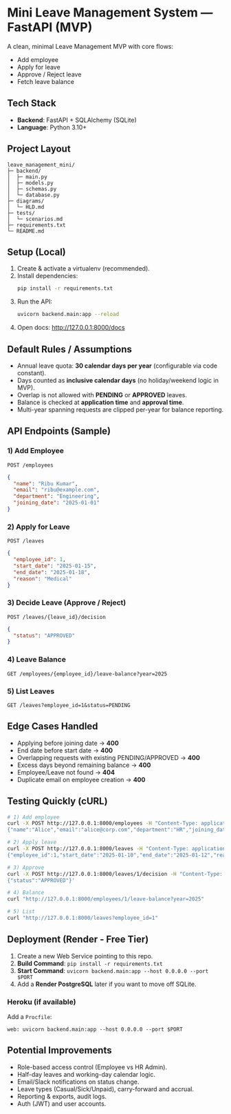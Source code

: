 # Mini Leave Management System — FastAPI (MVP)

A clean, minimal Leave Management MVP with core flows:
- Add employee
- Apply for leave
- Approve / Reject leave
- Fetch leave balance

## Tech Stack
- **Backend**: FastAPI + SQLAlchemy (SQLite)
- **Language**: Python 3.10+

## Project Layout
```
leave_management_mini/
├─ backend/
│  ├─ main.py
│  ├─ models.py
│  ├─ schemas.py
│  └─ database.py
├─ diagrams/
│  └─ HLD.md
├─ tests/
│  └─ scenarios.md
├─ requirements.txt
└─ README.md
```

## Setup (Local)
1. Create & activate a virtualenv (recommended).
2. Install dependencies:
   ```bash
   pip install -r requirements.txt
   ```
3. Run the API:
   ```bash
   uvicorn backend.main:app --reload
   ```
4. Open docs: http://127.0.0.1:8000/docs

## Default Rules / Assumptions
- Annual leave quota: **30 calendar days per year** (configurable via code constant).
- Days counted as **inclusive calendar days** (no holiday/weekend logic in MVP).
- Overlap is not allowed with **PENDING** or **APPROVED** leaves.
- Balance is checked at **application time** and **approval time**.
- Multi-year spanning requests are clipped per-year for balance reporting.

## API Endpoints (Sample)

### 1) Add Employee
`POST /employees`
```json
{
  "name": "Ribu Kumar",
  "email": "ribu@example.com",
  "department": "Engineering",
  "joining_date": "2025-01-01"
}
```

### 2) Apply for Leave
`POST /leaves`
```json
{
  "employee_id": 1,
  "start_date": "2025-01-15",
  "end_date": "2025-01-18",
  "reason": "Medical"
}
```

### 3) Decide Leave (Approve / Reject)
`POST /leaves/{leave_id}/decision`
```json
{
  "status": "APPROVED"
}
```

### 4) Leave Balance
`GET /employees/{employee_id}/leave-balance?year=2025`

### 5) List Leaves
`GET /leaves?employee_id=1&status=PENDING`

## Edge Cases Handled
- Applying before joining date → **400**
- End date before start date → **400**
- Overlapping requests with existing PENDING/APPROVED → **400**
- Excess days beyond remaining balance → **400**
- Employee/Leave not found → **404**
- Duplicate email on employee creation → **400**

## Testing Quickly (cURL)
```bash
# 1) Add employee
curl -X POST http://127.0.0.1:8000/employees -H "Content-Type: application/json" -d '
{"name":"Alice","email":"alice@corp.com","department":"HR","joining_date":"2025-01-01"}'

# 2) Apply leave
curl -X POST http://127.0.0.1:8000/leaves -H "Content-Type: application/json" -d '
{"employee_id":1,"start_date":"2025-01-10","end_date":"2025-01-12","reason":"Personal"}'

# 3) Approve
curl -X POST http://127.0.0.1:8000/leaves/1/decision -H "Content-Type: application/json" -d '
{"status":"APPROVED"}'

# 4) Balance
curl "http://127.0.0.1:8000/employees/1/leave-balance?year=2025"

# 5) List
curl "http://127.0.0.1:8000/leaves?employee_id=1"
```

## Deployment (Render - Free Tier)
1. Create a new Web Service pointing to this repo.
2. **Build Command**: `pip install -r requirements.txt`
3. **Start Command**: `uvicorn backend.main:app --host 0.0.0.0 --port $PORT`
4. Add a **Render PostgreSQL** later if you want to move off SQLite.

### Heroku (if available)
Add a `Procfile`:
```
web: uvicorn backend.main:app --host 0.0.0.0 --port $PORT
```

## Potential Improvements
- Role-based access control (Employee vs HR Admin).
- Half-day leaves and working-day calendar logic.
- Email/Slack notifications on status change.
- Leave types (Casual/Sick/Unpaid), carry-forward and accrual.
- Reporting & exports, audit logs.
- Auth (JWT) and user accounts.